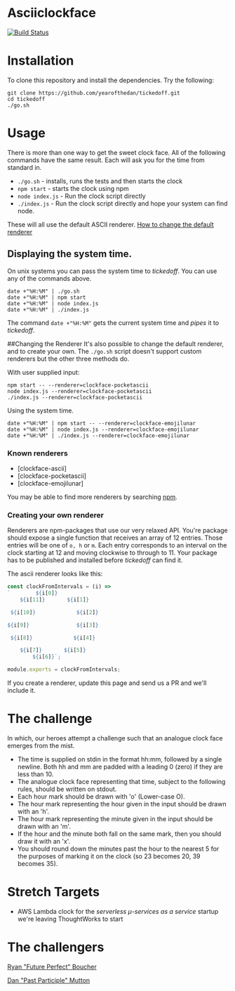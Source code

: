 # Asciiclockface

[![Build Status](https://snap-ci.com/danmutton/tickedoff/branch/master/build_image)](https://snap-ci.com/danmutton/tickedoff/branch/master)

# Installation

To clone this repository and install the dependencies. Try the following:

```shell
git clone https://github.com/yearofthedan/tickedoff.git
cd tickedoff
./go.sh
```

# Usage
There is more than one way to get the sweet clock face. All of the following commands have the same result. Each will ask you for the time from standard in.

* `./go.sh` - installs, runs the tests and then starts the clock
* `npm start` - starts the clock using npm
* `node index.js` - Run the clock script directly
* `./index.js` - Run the clock script directly and hope your system can find node.

These will all use the default ASCII renderer. [How to change the default renderer](#changing-the-renderer)

## Displaying the system time.
On unix systems you can pass the system time to *tickedoff*. You can use any of the commands above.

```shell
date +"%H:%M" | ./go.sh
date +"%H:%M" | npm start
date +"%H:%M" | node index.js
date +"%H:%M" | ./index.js
```

The command `date +"%H:%M"` gets the current system time and _pipes_ it to *tickedoff*.


##Changing the Renderer
It's also possible to change the default renderer, and to create your own. The `./go.sh` script doesn't support custom renderers but the other three methods do.

With user supplied input:

```shell
npm start -- --renderer=clockface-pocketascii
node index.js --renderer=clockface-pocketascii
./index.js --renderer=clockface-pocketascii
```

Using the system time.

```shell
date +"%H:%M" | npm start -- --renderer=clockface-emojilunar
date +"%H:%M" | node index.js --renderer=clockface-emojilunar
date +"%H:%M" | ./index.js --renderer=clockface-emojilunar
```

### Known renderers

* [clockface-ascii]
* [clockface-pocketascii]
* [clockface-emojilunar]

You may be able to find more renderers by searching [npm](https://www.npmjs.com/search?q=clockface).

### Creating your own renderer
Renderers are npm-packages that use our very relaxed API. You're package should expose a single function that receives an array of 12 entries. Those entries will be one of `o, h` or `m`. Each entry corresponds to an interval on the clock starting at 12 and moving clockwise to through to 11. Your package has to be published and installed before *tickedoff* can find it.

The ascii renderer looks like this:

```javascript
const clockFromIntervals = (i) =>
`        ${i[0]}
    ${i[11]}       ${i[1]}

 ${i[10]}             ${i[2]}

${i[9]}               ${i[3]}

 ${i[8]}             ${i[4]}

    ${i[7]}       ${i[5]}
        ${i[6]}`;

module.exports = clockFromIntervals;
```

If you create a renderer, update this page and send us a PR and we'll include it.


# The challenge
In which, our heroes attempt a challenge such that an analogue clock face emerges from the mist.

- The time is supplied on stdin in the format hh:mm, followed by a single newline. Both hh and mm are padded with a leading 0 (zero) if they are less than 10.
- The analogue clock face representing that time, subject to the following rules, should be written on stdout.
- Each hour mark should be drawn with 'o' (Lower-case O).
- The hour mark representing the hour given in the input should be drawn with an 'h'.
- The hour mark representing the minute given in the input should be drawn with an 'm'.
- If the hour and the minute both fall on the same mark, then you should draw it with an 'x'.
- You should round down the minutes past the hour to the nearest 5 for the purposes of marking it on the clock (so 23 becomes 20, 39 becomes 35).


# Stretch Targets
- AWS Lambda clock for the _serverless μ-services as a service_ startup we're leaving ThoughtWorks to start


# The challengers
[Ryan "Future Perfect" Boucher](https://github.com/distributedlife)

[Dan "Past Participle" Mutton](https://github.com/danmutton)
